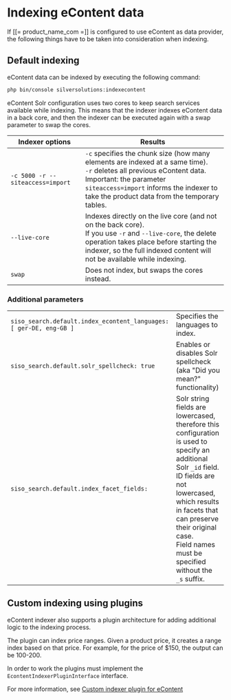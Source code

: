 # Indexing eContent data

If [[= product_name_com =]] is configured to use eContent as data provider, the following things have to be taken into consideration when indexing.

## Default indexing

eContent data can be indexed by executing the following command:

``` bash
php bin/console silversolutions:indexecontent
```

eContent Solr configuration uses two cores to keep search services available while indexing.
This means that the indexer indexes eContent data in a back core,
and then the indexer can be executed again with a swap parameter to swap the cores.

|Indexer options|Results|
|--- |--- |
|`-c 5000 -r --siteaccess=import`|`-c` specifies the chunk size (how many elements are indexed at a same time).</br>`-r` deletes all previous eContent data.</br>Important: the parameter `siteaccess=import` informs the indexer to take the product data from the temporary tables.|
|`--live-core`|Indexes directly on the live core (and not on the back core).</br>If you use `-r` and `--live-core`, the delete operation takes place before starting the indexer, so the full indexed content will not be available while indexing.|
|`swap`|Does not index, but swaps the cores instead.|

### Additional parameters

|||
|--- |--- |
|`siso_search.default.index_econtent_languages: [ ger-DE, eng-GB ]`|Specifies the languages to index.|
|`siso_search.default.solr_spellcheck: true`|Enables or disables Solr spellcheck (aka "Did you mean?" functionality)|
|`siso_search.default.index_facet_fields:`|Solr string fields are lowercased, therefore this configuration is used to specify an additional Solr `_id` field.</br>ID fields are not lowercased, which results in facets that can preserve their original case.</br>Field names must be specified without the `_s` suffix.|

## Custom indexing using plugins

eContent indexer also supports a plugin architecture for adding additional logic to the indexing process.

The plugin can index price ranges. Given a product price, it creates a range index based on that price.
For example, for the price of $150, the output can be 100-200.

In order to work the plugins must implement the `EcontentIndexerPluginInterface` interface.

For more information, see [Custom indexer plugin for eContent](../../econtent_cookbook/econtent_search_cookbook/custom_indexer_plugin_for_econtent.md)

